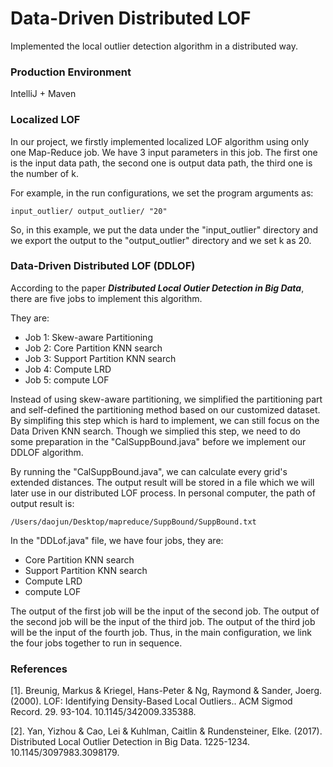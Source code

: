# Data-Driven Distributed LOF 

Implemented the local outlier detection algorithm in a distributed way.

### Production Environment 
IntelliJ + Maven

### Localized LOF
In our project, we firstly implemented localized LOF algorithm using only one Map-Reduce job. We have 3 input parameters in this job. The first one is the input data path, the second one is output data path, the third one is the number of k. 

For example, in the run configurations, we set the program arguments as:

```
input_outlier/ output_outlier/ "20"
```

So, in this example, we put the data under the "input_outlier" directory and we export the output to the "output_outlier" directory and we set k as 20.

### Data-Driven Distributed LOF (DDLOF)

According to the paper ***Distributed Local Outier Detection in Big Data***, there are five jobs to implement this algorithm.

They are:

* Job 1: Skew-aware Partitioning
* Job 2: Core Partition KNN search
* Job 3: Support Partition KNN search 
* Job 4: Compute LRD
* Job 5: compute LOF

Instead of using skew-aware partitioning, we simplified the partitioning part and self-defined the partitioning method based on our customized dataset. By simplifing this step which is hard to implement, we can still focus on the Data Driven KNN search. Though we simplied this step, we need to do some preparation in the "CalSuppBound.java" before we implement our DDLOF algorithm.

By running the "CalSuppBound.java", we can calculate every grid's extended distances. The output result will be stored in a file which we will later use in our distributed LOF process. In personal computer, the path of output result is:

```
/Users/daojun/Desktop/mapreduce/SuppBound/SuppBound.txt
```

In the "DDLof.java" file, we have four jobs, they are:

* Core Partition KNN search
* Support Partition KNN search 
* Compute LRD
* compute LOF

The output of the first job will be the input of the second job. The output of the second job will be the input of the third job. The output of the third job will be the input of the fourth job. Thus, in the main configuration, we link the four jobs together to run in sequence. 

### References
[1]. Breunig, Markus & Kriegel, Hans-Peter & Ng, Raymond & Sander, Joerg. (2000). LOF: Identifying Density-Based Local Outliers.. ACM Sigmod Record. 29. 93-104. 10.1145/342009.335388. 

[2]. Yan, Yizhou & Cao, Lei & Kuhlman, Caitlin & Rundensteiner, Elke. (2017). Distributed Local Outlier Detection in Big Data. 1225-1234. 10.1145/3097983.3098179. 


